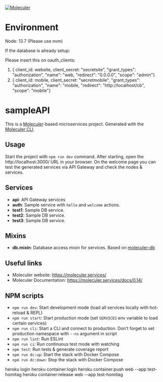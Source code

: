 [![Moleculer](https://badgen.net/badge/Powered%20by/Moleculer/0e83cd)](https://moleculer.services)

# Environment

Node: 13.7 (Please use nvm)

If the database is already setup:

Please insert this on oauth_clients:
1.  { client_id: website, client_secret: "secretsite", "grant_types": "authorization", "name": "web, "redirect": "0.0.0.0", "scope": "admin"}
2. { client_id: mobile, client_secret: "secretmobile", "grant_types": "authorization", "name": "mobile, "redirect": "http://localhost/cb", "scope": "mobile"}

# sampleAPI
This is a [Moleculer](https://moleculer.services/)-based microservices project. Generated with the [Moleculer CLI](https://moleculer.services/docs/0.14/moleculer-cli.html).

## Usage
Start the project with `npm run dev` command. 
After starting, open the http://localhost:3000/ URL in your browser. 
On the welcome page you can test the generated services via API Gateway and check the nodes & services.

## Services
- **api**: API Gateway services
- **auth**: Sample service with `hello` and `welcome` actions.
- **test1**: Sample DB service. 
- **test2**: Sample DB service. 
- **test3**: Sample DB service. 

## Mixins
- **db.mixin**: Database access mixin for services. Based on [moleculer-db](https://github.com/moleculerjs/moleculer-db#readme)


## Useful links

* Moleculer website: https://moleculer.services/
* Moleculer Documentation: https://moleculer.services/docs/0.14/

## NPM scripts

- `npm run dev`: Start development mode (load all services locally with hot-reload & REPL)
- `npm run start`: Start production mode (set `SERVICES` env variable to load certain services)
- `npm run cli`: Start a CLI and connect to production. Don't forget to set production namespace with `--ns` argument in script
- `npm run lint`: Run ESLint
- `npm run ci`: Run continuous test mode with watching
- `npm test`: Run tests & generate coverage report
- `npm run dc:up`: Start the stack with Docker Compose
- `npm run dc:down`: Stop the stack with Docker Compose


heroku login
heroku container:login
heroku container:push web --app test-homitag
heroku container:release web --app test-homitag
